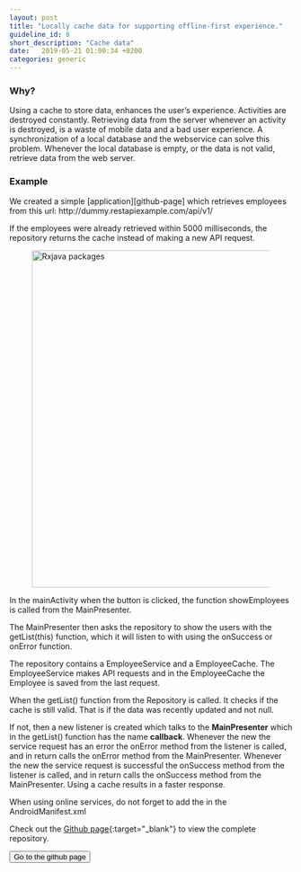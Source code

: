 ```yaml
---
layout: post
title: "Locally cache data for supporting offline-first experience."
guideline_id: 8
short_description: "Cache data"
date:   2019-05-21 01:00:34 +0200
categories: generic
---
```

<h3>Why?</h3>
Using a cache to store data, enhances the user’s experience. Activities are destroyed 
constantly. Retrieving data from the server whenever an activity is destroyed, 
is a waste of mobile data and a bad user experience. 
A synchronization of a local database and the webservice can solve this problem. 
Whenever the local database is empty, or the data is not valid, retrieve data from the web server.

<h3>Example</h3>
We created a simple [application][github-page] which retrieves employees from this url: http://dummy.restapiexample.com/api/v1/

If the employees were already retrieved within 5000 milliseconds, the repository returns the 
cache instead of making a new API request.	

<figure>
  <img src="/assets/BossApplication_lifecycle.png" alt="Rxjava packages" width="600">
</figure>

In the mainActivity when the button is clicked, the function showEmployees is called from the 
MainPresenter. 

<script src="https://gist.github.com/Geertdepont/64ab029fdf46c051eae227887eec24cf.js"></script>

The MainPresenter then asks the repository to show the users with the getList(this) function, 
which it will listen to with using the onSuccess or onError function. 

<script src="https://gist.github.com/Geertdepont/e8e9996406425a39462b5f03ec0896ff.js"></script>

The repository contains a EmployeeService and a EmployeeCache. 
The EmployeeService makes API requests and in the EmployeeCache the Employee is saved from the last request.

<script src="https://gist.github.com/Geertdepont/6ecccdffb113b1b2e581775384f4bc6c.js"></script>

When the getList() function from the Repository is called.
It checks if the cache is still valid. That is if the data was recently updated and not null.

<script src="https://gist.github.com/Geertdepont/e484aa2688cac63a9284cc156da2a000.js"></script>

If not, then a new listener is created which talks to the <b>MainPresenter</b> which in the getList() function has the name <b>callback</b>. 
Whenever the new the service request has an error the onError method from the listener is called, and in return calls the onError method from the MainPresenter.
Whenever the new the service request is successful the onSuccess method from the listener is called, and in return calls the onSuccess method from the MainPresenter.
Using a cache results in a faster response.
	
When using online services, do not forget to add the <uses-permission> in the 
AndroidManifest.xml

Check out the [Github page][github-page]{:target="_blank"} to view the complete repository.

<a href="https://github.com/Geertdepont/bachelor_thesis/tree/master/Bossapplication" target="_blank"><button type="button" class="btn btn-primary btn-icon-right">Go to the github page</button></a>

[github-page]: https://github.com/Geertdepont/bachelor_thesis/tree/master/Bossapplication
